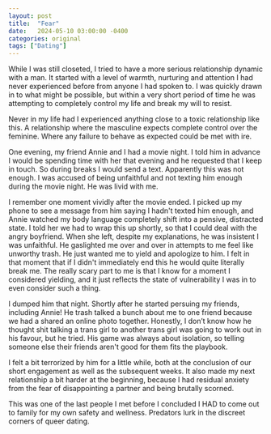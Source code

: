 ```yaml
---
layout: post
title:  "Fear"
date:   2024-05-10 03:00:00 -0400
categories: original
tags: ["Dating"]
---
```

While I was still closeted, I tried to have a more serious relationship dynamic with a man. It started with a level of warmth, nurturing and attention I had never experienced before from anyone I had spoken to. I was quickly drawn in to what might be possible, but within a very short period of time he was attempting to completely control my life and break my will to resist.

Never in my life had I experienced anything close to a toxic relationship like this. A relationship where the masculine expects complete control over the feminine. Where any failure to behave as expected could be met with ire.

One evening, my friend Annie and I had a movie night. I told him in advance I would be spending time with her that evening and he requested that I keep in touch. So during breaks I would send a text. Apparently this was not enough. I was accused of being unfaithful and not texting him enough during the movie night. He was livid with me.
 
I remember one moment vividly after the movie ended. I picked up my phone to see a message from him saying I hadn't texted him enough, and Annie watched my body language completely shift into a pensive, distracted state. I told her we had to wrap this up shortly, so that I could deal with the angry boyfriend. When she left, despite my explanations, he was insistent I was unfaithful. He gaslighted me over and over in attempts to me feel like unworthy trash. He just wanted me to yield and apologize to him. I felt in that moment that if I didn't immediately end this he would quite literally break me. The really scary part to me is that I know for a moment I considered yielding, and it just reflects the state of vulnerability I was in to even consider such a thing.

I dumped him that night. Shortly after he started persuing my friends, including Annie! He trash talked a bunch about me to one friend because we had a shared an online photo together. Honestly, I don’t know how he thought shit talking a trans girl to another trans girl was going to work out in his favour, but he tried. His game was always about isolation, so telling someone else their friends aren't good for them fits the playbook.

I felt a bit terrorized by him for a little while, both at the conclusion of our short engagement as well as the subsequent weeks. It also made my next relationship a bit harder at the beginning, because I had residual anxiety from the fear of disappointing a partner and being brutally scorned.

This was one of the last people I met before I concluded I HAD to come out to family for my own safety and wellness. Predators lurk in the discreet corners of queer dating.